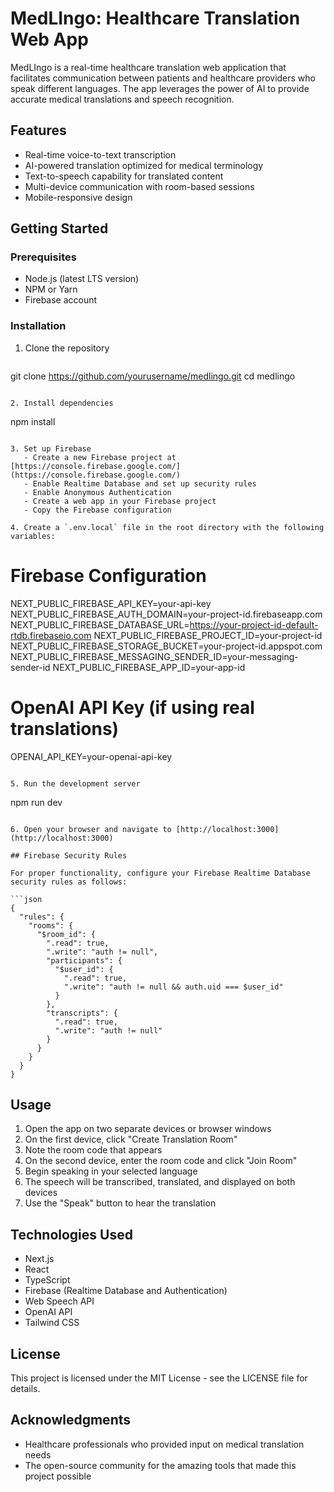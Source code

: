 # MedLIngo: Healthcare Translation Web App

MedLIngo is a real-time healthcare translation web application that facilitates communication between patients and healthcare providers who speak different languages. The app leverages the power of AI to provide accurate medical translations and speech recognition.

## Features

- Real-time voice-to-text transcription
- AI-powered translation optimized for medical terminology
- Text-to-speech capability for translated content
- Multi-device communication with room-based sessions
- Mobile-responsive design

## Getting Started

### Prerequisites

- Node.js (latest LTS version)
- NPM or Yarn
- Firebase account

### Installation

1. Clone the repository
   ```
git clone https://github.com/yourusername/medlingo.git
cd medlingo
```

2. Install dependencies
   ```
npm install
```

3. Set up Firebase 
   - Create a new Firebase project at [https://console.firebase.google.com/](https://console.firebase.google.com/)
   - Enable Realtime Database and set up security rules
   - Enable Anonymous Authentication
   - Create a web app in your Firebase project
   - Copy the Firebase configuration

4. Create a `.env.local` file in the root directory with the following variables:
   ```
   # Firebase Configuration
   NEXT_PUBLIC_FIREBASE_API_KEY=your-api-key
   NEXT_PUBLIC_FIREBASE_AUTH_DOMAIN=your-project-id.firebaseapp.com
   NEXT_PUBLIC_FIREBASE_DATABASE_URL=https://your-project-id-default-rtdb.firebaseio.com
   NEXT_PUBLIC_FIREBASE_PROJECT_ID=your-project-id
   NEXT_PUBLIC_FIREBASE_STORAGE_BUCKET=your-project-id.appspot.com
   NEXT_PUBLIC_FIREBASE_MESSAGING_SENDER_ID=your-messaging-sender-id
   NEXT_PUBLIC_FIREBASE_APP_ID=your-app-id

   # OpenAI API Key (if using real translations)
   OPENAI_API_KEY=your-openai-api-key
   ```

5. Run the development server
   ```
npm run dev
```

6. Open your browser and navigate to [http://localhost:3000](http://localhost:3000)

## Firebase Security Rules

For proper functionality, configure your Firebase Realtime Database security rules as follows:

```json
{
  "rules": {
    "rooms": {
      "$room_id": {
        ".read": true,
        ".write": "auth != null",
        "participants": {
          "$user_id": {
            ".read": true,
            ".write": "auth != null && auth.uid === $user_id"
          }
        },
        "transcripts": {
          ".read": true,
          ".write": "auth != null"
        }
      }
    }
  }
}
```

## Usage

1. Open the app on two separate devices or browser windows
2. On the first device, click "Create Translation Room"
3. Note the room code that appears
4. On the second device, enter the room code and click "Join Room"
5. Begin speaking in your selected language
6. The speech will be transcribed, translated, and displayed on both devices
7. Use the "Speak" button to hear the translation

## Technologies Used

- Next.js
- React
- TypeScript
- Firebase (Realtime Database and Authentication)
- Web Speech API
- OpenAI API
- Tailwind CSS

## License

This project is licensed under the MIT License - see the LICENSE file for details.

## Acknowledgments

- Healthcare professionals who provided input on medical translation needs
- The open-source community for the amazing tools that made this project possible
